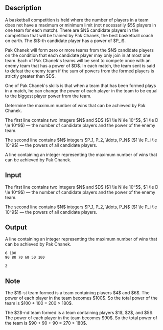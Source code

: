 ## Description

<div><p>A basketball competition is held where the number of players in a team does not have a maximum or minimum limit (not necessarily $5$ players in one team for each match). There are $N$ candidate players in the competition that will be trained by Pak Chanek, the best basketball coach on earth. The $i$-th candidate player has a power of $P_i$.</p><p>Pak Chanek will form zero or more teams from the $N$ candidate players on the condition that each candidate player may only join in at most one team. Each of Pak Chanek's teams will be sent to compete once with an enemy team that has a power of $D$. In each match, the team sent is said to defeat the enemy team if the sum of powers from the formed players is <span class="tex-font-style-bf">strictly greater than $D$</span>.</p><p>One of Pak Chanek's skills is that when a team that has been formed plays in a match, he can change the power of each player in the team to be equal to the biggest player power from the team.</p><p>Determine the maximum number of wins that can be achieved by Pak Chanek.</p></div><div class="input-specification"><p>The first line contains two integers $N$ and $D$ ($1 \le N \le 10^5$, $1 \le D \le 10^9$) — the number of candidate players and the power of the enemy team.</p><p>The second line contains $N$ integers $P_1, P_2, \ldots, P_N$ ($1 \le P_i \le 10^9$) — the powers of all candidate players.</p></div><div class="output-specification"><p>A line containing an integer representing the maximum number of wins that can be achieved by Pak Chanek.</p></div>

## Input

<p>The first line contains two integers $N$ and $D$ ($1 \le N \le 10^5$, $1 \le D \le 10^9$) — the number of candidate players and the power of the enemy team.</p><p>The second line contains $N$ integers $P_1, P_2, \ldots, P_N$ ($1 \le P_i \le 10^9$) — the powers of all candidate players.</p>

## Output

<p>A line containing an integer representing the maximum number of wins that can be achieved by Pak Chanek.</p>





```input1
6 180
90 80 70 60 50 100
```




```output1
2
```



## Note

<p>The $1$-st team formed is a team containing players $4$ and $6$. The power of each player in the team becomes $100$. So the total power of the team is $100 + 100 = 200 &gt; 180$.</p><p>The $2$-nd team formed is a team containing players $1$, $2$, and $5$. The power of each player in the team becomes $90$. So the total power of the team is $90 + 90 + 90 = 270 &gt; 180$.</p>
